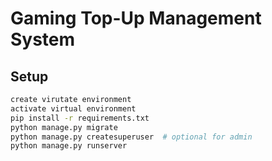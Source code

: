 # Gaming Top-Up Management System

## Setup

```bash
create virutate environment
activate virtual environment
pip install -r requirements.txt
python manage.py migrate
python manage.py createsuperuser  # optional for admin
python manage.py runserver
